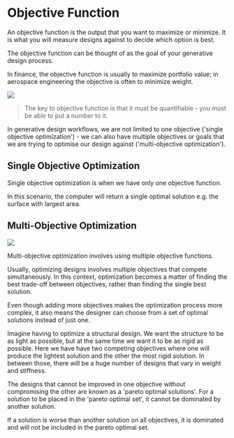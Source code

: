 # Objective Function

An objective function is the output that you want to maximize or minimize. It is what you will measure designs against to decide which option is best. 

The objective function can be thought of as the goal of your generative design process. 

In finance, the objective function is usually to maximize portfolio value; in aerospace engineering the objective is often to minimize weight.

![](../../.gitbook/assets/objectivefunction1.png)

> The key to objective function is that it must be quantifiable - you must be able to put a number to it.

In generative design workflows, we are not limited to one objective \('single objective optimization'\) - we can also have multiple objectives or goals that we are trying to optimise our design against \('multi-objective optimization'\).

## Single Objective Optimization

Single objective optimization is when we have only one objective function. 

In this scenario, the computer will return a single optimal solution e.g. the surface with largest area.

## Multi-Objective Optimization

![](../../.gitbook/assets/objectivefunction2.png)

Multi-objective optimization involves using multiple objective functions. 

Usually, optimizing designs involves multiple objectives that compete simultaneously. In this context, optimization becomes a matter of finding the best trade-off between objectives, rather than finding the single best solution. 

Even though adding more objectives makes the optimization process more complex, it also means the designer can choose from a set of optimal solutions instead of just one.

Imagine having to optimize a structural design. We want the structure to be as light as possible, but at the same time we want it to be as rigid as possible. Here we have have two competing objectives where one will produce the lightest solution and the other the most rigid solution. In between those, there will be a huge number of designs that vary in weight and stiffness. 

The designs that cannot be improved in one objective without compromising the other are known as a 'pareto optimal solutions'. For a solution to be placed in the 'pareto optimal set', it cannot be dominated by another solution. 

If a solution is worse than another solution on all objectives, it is dominated and will not be included in the pareto optimal set.


